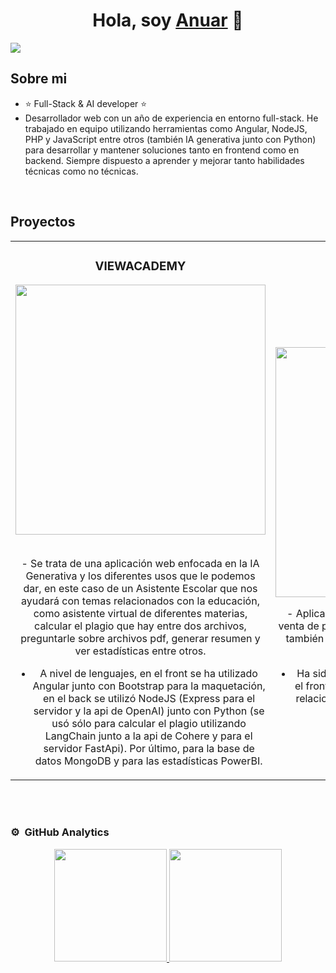 <div align="center">
<h1 align="center">Hola, soy <a href="https://www.linkedin.com/in/anuar-iziani">Anuar</a> 👋</h1>
</div>
<img src="https://media.licdn.com/dms/image/D4D16AQEE0IZ5jyQBsw/profile-displaybackgroundimage-shrink_350_1400/0/1717711298172?e=1724889600&v=beta&t=jojj-c7sM27uzffM1lUpCOSLGDkQgM0dPoG5pEJw9RY">

## Sobre mi

- ⭐ Full-Stack & AI developer ⭐
- Desarrollador web con un año de experiencia en entorno full-stack. He trabajado en equipo utilizando herramientas como Angular, NodeJS, PHP y JavaScript entre otros (también IA generativa junto con Python) para desarrollar y mantener soluciones tanto en frontend como en backend. Siempre dispuesto a aprender y mejorar tanto habilidades técnicas como no técnicas.
<br>

## Proyectos 
<table>
<tr>
<td width="50%">
<h3 align="center">VIEWACADEMY</h3>
<div align="center">
<a href="https://github.com/anuarxz/ViewAcademy" target="_blank"><img src="https://media.licdn.com/dms/image/D4D22AQE4t0-fwIXJng/feedshare-shrink_2048_1536/0/1713455322661?e=1721865600&v=beta&t=V6SjV2a10Z_FUMmj153DD1RIJLZwg1_gnSPZM5KNzgs" width="400"></a>
<br><br>
<p>- Se trata de una aplicación web enfocada en la IA Generativa y los diferentes usos que le podemos dar, en este caso de un Asistente Escolar que nos ayudará con temas relacionados con la educación, como asistente virtual de diferentes materias, calcular el plagio que hay entre dos archivos, preguntarle sobre archivos pdf, generar resumen y ver estadísticas entre otros.

- A nivel de lenguajes, en el front se ha utilizado Angular junto con Bootstrap para la maquetación, en el back se utilizó NodeJS (Express para el servidor y la api de OpenAI) junto con Python (se usó sólo para calcular el plagio utilizando LangChain junto a la api de Cohere y para el servidor FastApi). Por último, para la base de datos MongoDB y para las estadísticas PowerBI.</p>
</div>
                                                                                      
</td>

<td width="50%">
<br>
<h3 align="center">ReTradeX</h3>
<div align="center">                                       
<a href="https://retradex.000webhostapp.com/" target="_blank"><img src="https://media.licdn.com/dms/image/D4D22AQGtqai_dCn-TQ/feedshare-shrink_800/0/1696244646388?e=1721865600&v=beta&t=2xLGv-w0byaMqaO6mXxRDnBICnn4n3_OUhBXUHK96_g" width="400"></a>
<br>
</p>- Aplicación web dedicada a las inversiones y la venta de productos, además de tener su propio foro también tiene la posibilidad de comprar y vender activos financieros.

- Ha sido realizado por mi tanto el backend como el frontend, desde el logo hasta la base de datos relacional, he usado PHP, JavaScript, Bootstrap, SQL, entre otros.</p>
</div>                                                             
</table>                                                                                 
</div>
<br>

<br>

### ⚙️ &nbsp;GitHub Analytics

<p align="center">
<a href="https://github.com/ArisGuimera">
  <img height="180em" src="https://github-readme-stats-eight-theta.vercel.app/api?username=ArisGuimera&show_icons=true&theme=algolia&include_all_commits=true&count_private=true"/>
  <img height="180em" src="https://github-readme-stats-eight-theta.vercel.app/api/top-langs/?username=ArisGuimera&layout=compact&langs_count=8&theme=algolia"/>
</a>
</p>
